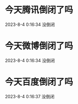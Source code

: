 # 今天腾讯倒闭了吗

2023-8-4 0:16:34 没倒闭

# 今天微博倒闭了吗

2023-8-4 0:16:34 没倒闭

# 今天百度倒闭了吗

2023-8-4 0:16:37 没倒闭

